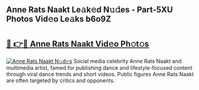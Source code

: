 ## Anne Rats Naakt Le𝚊k𝚎d N𝚞𝚍es - Part-5XU Photos Vid𝚎o Le𝚊ks b6o9Z

# <h2><a href="http://fb34ee.evod.top/?m=Anne+Rats+Naakt">🔗 👉🔴 Anne Rats Naakt Vid𝚎o Ph𝚘t𝚘s</a></h2>

[![Anne Rats Naakt N𝚞d𝚎s](https://i.imgur.com/8V9OHl7.gif)](http://fb34ee.evod.top/?m=Anne+Rats+Naakt)
Social media celebrity Anne Rats Naakt and multimedia artist, famed for publishing dance and lifestyle-focused content through viral dance trends and short videos. Public figures Anne Rats Naakt are often targeted by critics and opponents. 
